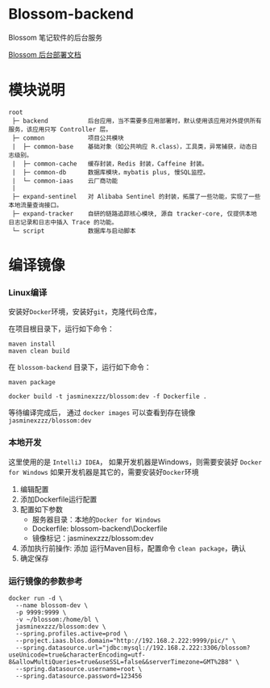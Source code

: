 # Blossom-backend

Blossom 笔记软件的后台服务

[Blossom 后台部署文档](https://www.wangyunf.com/blossom-doc/guide/deploy/backend.html)

# 模块说明

```
root
 ├─ backend           后台应用，当不需要多应用部署时，默认使用该应用对外提供所有服务，该应用只写 Controller 层。
 ├─ common            项目公共模块
 |  ├─ common-base    基础对象（如公共响应 R.class），工具类，异常捕获，动态日志级别。
 |  ├─ common-cache   缓存封装，Redis 封装，Caffeine 封装。
 |  ├─ common-db      数据库模块，mybatis plus, 慢SQL监控。
 |  └─ common-iaas    云厂商功能
 | 
 ├─ expand-sentinel   对 Alibaba Sentinel 的封装，拓展了一些功能，实现了一些本地流量查询接口。
 ├─ expand-tracker    自研的链路追踪核心模块, 源自 tracker-core, 仅提供本地日志记录和日志中插入 Trace 的功能。
 └─ script            数据库与启动脚本
```

# 编译镜像

### Linux编译

安装好`Docker`环境，安装好`git`，克隆代码仓库，

在项目根目录下，运行如下命令：

```shell
maven install
maven clean build
```

在 `blossom-backend` 目录下，运行如下命令：

```shell
maven package
```

```shell
docker build -t jasminexzzz/blossom:dev -f Dockerfile .
```

等待编译完成后，
通过 `docker images` 可以查看到存在镜像 `jasminexzzz/blossom:dev`

### 本地开发

这里使用的是 `IntelliJ IDEA`，
如果开发机器是Windows，则需要安装好 `Docker for Windows`
如果开发机器是其它的，需要安装好`Docker`环境

1. 编辑配置
2. 添加Dockerfile运行配置
3. 配置如下参数
   - 服务器目录：本地的`Docker for Windows`
   - Dockerfile: blossom-backend\Dockerfile
   - 镜像标记：jasminexzzz/blossom:dev
4. 添加执行前操作: 添加 运行Maven目标，配置命令 `clean package`，确认
5. 确定保存

### 运行镜像的参数参考

```shell
docker run -d \
  --name blossom-dev \
  -p 9999:9999 \
  -v ~/blossom:/home/bl \
  jasminexzzz/blossom:dev \
  --spring.profiles.active=prod \
  --project.iaas.blos.domain="http://192.168.2.222:9999/pic/" \
  --spring.datasource.url="jdbc:mysql://192.168.2.222:3306/blossom?useUnicode=true&characterEncoding=utf-8&allowMultiQueries=true&useSSL=false&&serverTimezone=GMT%2B8" \
  --spring.datasource.username=root \
  --spring.datasource.password=123456 
```